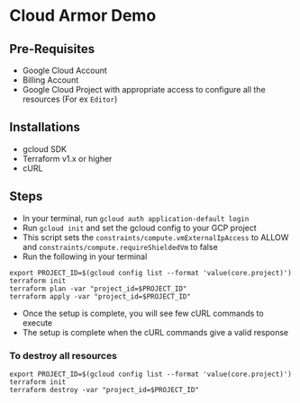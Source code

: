 # Cloud Armor Demo

## Pre-Requisites
- Google Cloud Account 
- Billing Account
- Google Cloud Project with appropriate access to configure all the resources (For ex `Editor`)

## Installations
- gcloud SDK
- Terraform v1.x or higher
- cURL

## Steps
- In your terminal, run `gcloud auth application-default login`
- Run `gcloud init` and set the gcloud config to your GCP project
- This script sets the `constraints/compute.vmExternalIpAccess` to ALLOW and  `constraints/compute.requireShieldedVm` to false
- Run the following in your terminal
```
export PROJECT_ID=$(gcloud config list --format 'value(core.project)')
terraform init
terraform plan -var "project_id=$PROJECT_ID"
terraform apply -var "project_id=$PROJECT_ID"
```
- Once the setup is complete, you will see few cURL commands to execute
- The setup is complete when the cURL commands give a valid response

### To destroy all resources
```
export PROJECT_ID=$(gcloud config list --format 'value(core.project)')
terraform init
terraform destroy -var "project_id=$PROJECT_ID"
```